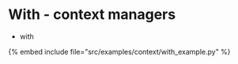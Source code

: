 # With - context managers

* with

{% embed include file="src/examples/context/with_example.py" %}



